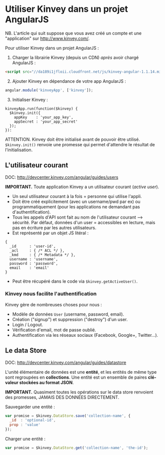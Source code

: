 Utiliser Kinvey dans un projet AngularJS
========================================

NB. L'article qui suit suppose que vous avez créé un compte et une "application" sur http://www.kinvey.com/.

Pour utiliser Kinvey dans un projet AngularJS :

1) Charger la librairie Kinvey (depuis un CDN) *après* avoir chargé AngularJS :

```html
<script src="//da189i1jfloii.cloudfront.net/js/kinvey-angular-1.1.14.min.js"></script>
```

2) Ajouter Kinvey en dépendance de votre app AngularJS :

```js
angular.module('kinveyApp', ['kinvey']);
```

3) Initialiser Kinvey :

```
kinveyApp.run(function($kinvey) {
  $kinvey.init({
    appKey    : 'your_app_key',
    appSecret : 'your_app_secret'
  });
}):
```

ATTENTION. Kinvey doit être initialisé avant de pouvoir être utilisé. `$kinvey.init()` renvoie une promesse qui permet d'attendre le résultat de l'initialisation.


L'utilisateur courant
---------------------

DOC: http://devcenter.kinvey.com/angular/guides/users

**IMPORTANT.** Toute application Kinvey a un utilisateur courant (*active user*).

- Un seul utilisateur courant à la fois = personne qui utilise l'appli.
- Doit être créé explicitement (avec un username/pwd par ex) ou programmatiquement (pour les applications ne demandant pas d'authentification).
- Tous les appels d'API sont fait au nom de l'utilisateur courant --> sécurité. Par défaut, données d'un user = accessibles en lecture, mais pas en écriture par les autres utilisateurs.
- Est représenté par un objet JS litéral :
```
{
  _id      : 'user-id',
  _acl     : { /* ACL */ },
  _kmd     : { /* Metadata */ },
  username : 'username',
  password : 'password',
  email    : 'email'
}
```
- Peut être récupéré dans le code via `$kinvey.getActiveUser()`.


### Kinvey nous facilite l'authentification

Kinvey gère de nombreuses choses pour nous :
- Modèle de données `User` (username, password, email).
- Création ("signup") et suppression ("destroy") d'un user.
- Login / Logout.
- Vérification d'email, mot de passe oublié.
- Authentification via les réseaux sociaux (Facebook, Google+, Twitter...).


Le data Store
-------------

DOC: http://devcenter.kinvey.com/angular/guides/datastore

L'unité élémentaire de données est une **entité**, et les entités de même type sont regroupées en **collections**. Une entité est un ensemble de paires **clé-valeur stockées au format JSON**.

**IMPORTANT.** Quasiment toutes les opérations sur le data store renvoient des promesses, JAMAIS DES DONNÉES DIRECTEMENT.

Sauvegarder une entité :

```js
var promise = $kinvey.DataStore.save('collection-name', {
  _id  : 'optional-id',
  prop : 'value'
});
```

Charger une entité :

```js
var promise = $kinvey.DataStore.get('collection-name', 'the-id');
```
